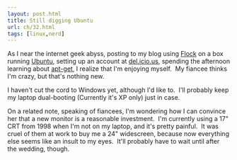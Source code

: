 ```yaml
---
layout: post.html
title: Still digging Ubuntu
url: ch/32.html
tags: [linux,nerd]
---
```

As I near the internet geek abyss, posting to my blog using [Flock](http://www.flock.com) on a box running [Ubuntu](http://www.ubuntu.com), setting up an account at [del.icio.us](http://del.icio.us/), spending the afternoon learning about [apt-get](http://en.wikipedia.org/wiki/Apt-get), I realize that I'm enjoying myself.  My fiancee thinks I'm crazy, but that's nothing new.

I haven't cut the cord to Windows yet, although I'd like to.  I'll probably keep my laptop dual-booting (Currently it's XP only) just in case.

On a related note, speaking of fiancees, I'm wondering how I can convince her that a new monitor is a reasonable investment.  I'm currently using a 17" CRT from 1998 when I'm not on my laptop, and it's pretty painful.  It was cruel of them at work to buy me a 24" widescreen, because now everything else seems like an insult to my eyes.  It'll probably have to wait until after the wedding, though.
